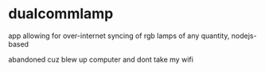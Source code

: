 # dualcommlamp
app allowing for over-internet syncing of rgb lamps of any quantity, nodejs-based

abandoned cuz blew up computer and dont take my wifi
